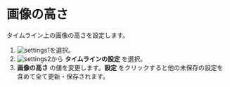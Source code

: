 # 画像の高さ
タイムライン上の画像の高さを設定します。

1. ![settings1](https://dl.thedesk.top/media/settings1.PNG)を選択。
1. ![settings2](https://dl.thedesk.top/media/settings2.PNG)から __タイムラインの設定__ を選択。
1.  __画像の高さ__ の値を変更します。__設定__ をクリックすると他の未保存の設定を含めて全て更新・保存されます。

